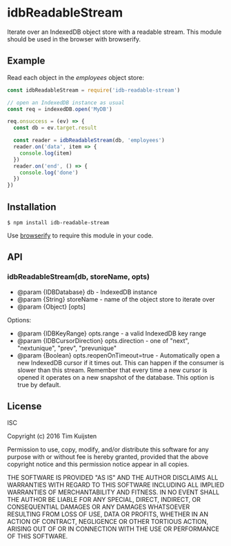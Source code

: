 # idbReadableStream

Iterate over an IndexedDB object store with a readable stream. This module
should be used in the browser with browserify.


## Example

Read each object in the *employees* object store:

```js
const idbReadableStream = require('idb-readable-stream')

// open an IndexedDB instance as usual
const req = indexedDB.open('MyDB')

req.onsuccess = (ev) => {
  const db = ev.target.result

  const reader = idbReadableStream(db, 'employees')
  reader.on('data', item => {
    console.log(item)
  })
  reader.on('end', () => {
    console.log('done')
  })
})
```


## Installation

    $ npm install idb-readable-stream

Use [browserify](https://www.npmjs.com/package/browserify) to require this module in your code.


## API

### idbReadableStream(db, storeName, opts)
* @param {IDBDatabase} db - IndexedDB instance
* @param {String} storeName - name of the object store to iterate over
* @param {Object} [opts]

Options:
* @param {IDBKeyRange} opts.range - a valid IndexedDB key range
* @param {IDBCursorDirection} opts.direction - one of "next", "nextunique",
    "prev", "prevunique"
* @param {Boolean} opts.reopenOnTimeout=true - Automatically open a new
    IndexedDB cursor if it times out. This can happen if the consumer is slower
    than this stream. Remember that every time a new cursor is opened it operates
    on a new snapshot of the database. This option is true by default.


## License

ISC

Copyright (c) 2016 Tim Kuijsten

Permission to use, copy, modify, and/or distribute this software for any
purpose with or without fee is hereby granted, provided that the above
copyright notice and this permission notice appear in all copies.

THE SOFTWARE IS PROVIDED "AS IS" AND THE AUTHOR DISCLAIMS ALL WARRANTIES
WITH REGARD TO THIS SOFTWARE INCLUDING ALL IMPLIED WARRANTIES OF
MERCHANTABILITY AND FITNESS. IN NO EVENT SHALL THE AUTHOR BE LIABLE FOR
ANY SPECIAL, DIRECT, INDIRECT, OR CONSEQUENTIAL DAMAGES OR ANY DAMAGES
WHATSOEVER RESULTING FROM LOSS OF USE, DATA OR PROFITS, WHETHER IN AN
ACTION OF CONTRACT, NEGLIGENCE OR OTHER TORTIOUS ACTION, ARISING OUT OF
OR IN CONNECTION WITH THE USE OR PERFORMANCE OF THIS SOFTWARE.
